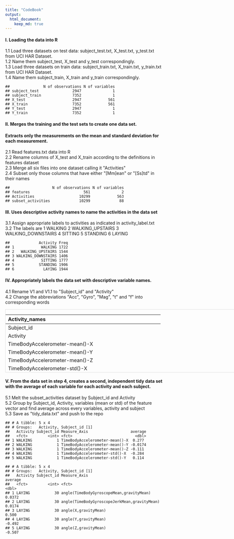 ```yaml
---
title: "CodeBook"
output: 
  html_document:
    keep_md: true
---
```




#### I. Loading the data into R

1.1 Load three datasets on test data: subject_test.txt, X_test.txt, y_test.txt 
    from UCI HAR Dataset.        
1.2 Name them subject_test, X_test and y_test correspondingly.         
1.3 Load three datasets on train data: subject_train.txt, X_train.txt, y_train.txt
    from UCI HAR Dataset.        
1.4 Name them subject_train, X_train and y_train correspondingly.        


```
##               N of observations N of variables
## subject_test               2947              1
## subject_train              7352              1
## X_test                     2947            561
## X_train                    7352            561
## Y_test                     2947              1
## Y_train                    7352              1
```

#### II. Merges the training and the test sets to create one data set.
#### Extracts only the measurements on the mean and standard deviation for each measurement.

2.1 Read features.txt data into R        
2.2 Rename columns of X_test and X_train according to the definitions in features dataset        
2.3 Merge all six files into one dataset calling it "Activities"       
2.4 Subset only those columns that have either "[Mm]ean" or "[Ss]td" in their names       


```
##                   N of observations N of variables
## features                        561              2
## Activities                    10299            563
## subset_activities             10299             88
```


#### III. Uses descriptive activity names to name the activities in the data set

3.1 Assign appropriate labels to activities as indicated in activity_label.txt     
3.2 The labels are 
      1 WALKING
      2 WALKING_UPSTAIRS
      3 WALKING_DOWNSTAIRS
      4 SITTING
      5 STANDING
      6 LAYING


```
##             Activity Freq
## 1            WALKING 1722
## 2   WALKING_UPSTAIRS 1544
## 3 WALKING_DOWNSTAIRS 1406
## 4            SITTING 1777
## 5           STANDING 1906
## 6             LAYING 1944
```

#### IV. Appropriately labels the data set with descriptive variable names.

4.1 Rename V1 and V1.1 to "Subject_id" and "Activity"     
4.2 Change the abbreviations "Acc", "Gyro", "Mag", "t" and "f" into corresponding words      

<div style="border: 1px solid #ddd; padding: 0px; overflow-y: scroll; height:200px; overflow-x: scroll; width:900px; "><table class="table" style="margin-left: auto; margin-right: auto;">
 <thead>
  <tr>
   <th style="text-align:left;position: sticky; top:0; background-color: #FFFFFF;"> Activity_names </th>
  </tr>
 </thead>
<tbody>
  <tr>
   <td style="text-align:left;"> Subject_id </td>
  </tr>
  <tr>
   <td style="text-align:left;"> Activity </td>
  </tr>
  <tr>
   <td style="text-align:left;"> TimeBodyAccelerometer-mean()-X </td>
  </tr>
  <tr>
   <td style="text-align:left;"> TimeBodyAccelerometer-mean()-Y </td>
  </tr>
  <tr>
   <td style="text-align:left;"> TimeBodyAccelerometer-mean()-Z </td>
  </tr>
  <tr>
   <td style="text-align:left;"> TimeBodyAccelerometer-std()-X </td>
  </tr>
  <tr>
   <td style="text-align:left;"> TimeBodyAccelerometer-std()-Y </td>
  </tr>
  <tr>
   <td style="text-align:left;"> TimeBodyAccelerometer-std()-Z </td>
  </tr>
  <tr>
   <td style="text-align:left;"> TimeGravityAccelerometer-mean()-X </td>
  </tr>
  <tr>
   <td style="text-align:left;"> TimeGravityAccelerometer-mean()-Y </td>
  </tr>
  <tr>
   <td style="text-align:left;"> TimeGravityAccelerometer-mean()-Z </td>
  </tr>
  <tr>
   <td style="text-align:left;"> TimeGravityAccelerometer-std()-X </td>
  </tr>
  <tr>
   <td style="text-align:left;"> TimeGravityAccelerometer-std()-Y </td>
  </tr>
  <tr>
   <td style="text-align:left;"> TimeGravityAccelerometer-std()-Z </td>
  </tr>
  <tr>
   <td style="text-align:left;"> TimeBodyAccelerometerJerk-mean()-X </td>
  </tr>
  <tr>
   <td style="text-align:left;"> TimeBodyAccelerometerJerk-mean()-Y </td>
  </tr>
  <tr>
   <td style="text-align:left;"> TimeBodyAccelerometerJerk-mean()-Z </td>
  </tr>
  <tr>
   <td style="text-align:left;"> TimeBodyAccelerometerJerk-std()-X </td>
  </tr>
  <tr>
   <td style="text-align:left;"> TimeBodyAccelerometerJerk-std()-Y </td>
  </tr>
  <tr>
   <td style="text-align:left;"> TimeBodyAccelerometerJerk-std()-Z </td>
  </tr>
  <tr>
   <td style="text-align:left;"> TimeBodyGyroscope-mean()-X </td>
  </tr>
  <tr>
   <td style="text-align:left;"> TimeBodyGyroscope-mean()-Y </td>
  </tr>
  <tr>
   <td style="text-align:left;"> TimeBodyGyroscope-mean()-Z </td>
  </tr>
  <tr>
   <td style="text-align:left;"> TimeBodyGyroscope-std()-X </td>
  </tr>
  <tr>
   <td style="text-align:left;"> TimeBodyGyroscope-std()-Y </td>
  </tr>
  <tr>
   <td style="text-align:left;"> TimeBodyGyroscope-std()-Z </td>
  </tr>
  <tr>
   <td style="text-align:left;"> TimeBodyGyroscopeJerk-mean()-X </td>
  </tr>
  <tr>
   <td style="text-align:left;"> TimeBodyGyroscopeJerk-mean()-Y </td>
  </tr>
  <tr>
   <td style="text-align:left;"> TimeBodyGyroscopeJerk-mean()-Z </td>
  </tr>
  <tr>
   <td style="text-align:left;"> TimeBodyGyroscopeJerk-std()-X </td>
  </tr>
  <tr>
   <td style="text-align:left;"> TimeBodyGyroscopeJerk-std()-Y </td>
  </tr>
  <tr>
   <td style="text-align:left;"> TimeBodyGyroscopeJerk-std()-Z </td>
  </tr>
  <tr>
   <td style="text-align:left;"> TimeBodyAccelerometerMagnitude-mean() </td>
  </tr>
  <tr>
   <td style="text-align:left;"> TimeBodyAccelerometerMagnitude-std() </td>
  </tr>
  <tr>
   <td style="text-align:left;"> TimeGravityAccelerometerMagnitude-mean() </td>
  </tr>
  <tr>
   <td style="text-align:left;"> TimeGravityAccelerometerMagnitude-std() </td>
  </tr>
  <tr>
   <td style="text-align:left;"> TimeBodyAccelerometerJerkMagnitude-mean() </td>
  </tr>
  <tr>
   <td style="text-align:left;"> TimeBodyAccelerometerJerkMagnitude-std() </td>
  </tr>
  <tr>
   <td style="text-align:left;"> TimeBodyGyroscopeMagnitude-mean() </td>
  </tr>
  <tr>
   <td style="text-align:left;"> TimeBodyGyroscopeMagnitude-std() </td>
  </tr>
  <tr>
   <td style="text-align:left;"> TimeBodyGyroscopeJerkMagnitude-mean() </td>
  </tr>
  <tr>
   <td style="text-align:left;"> TimeBodyGyroscopeJerkMagnitude-std() </td>
  </tr>
  <tr>
   <td style="text-align:left;"> FrequencyBodyAccelerometer-mean()-X </td>
  </tr>
  <tr>
   <td style="text-align:left;"> FrequencyBodyAccelerometer-mean()-Y </td>
  </tr>
  <tr>
   <td style="text-align:left;"> FrequencyBodyAccelerometer-mean()-Z </td>
  </tr>
  <tr>
   <td style="text-align:left;"> FrequencyBodyAccelerometer-std()-X </td>
  </tr>
  <tr>
   <td style="text-align:left;"> FrequencyBodyAccelerometer-std()-Y </td>
  </tr>
  <tr>
   <td style="text-align:left;"> FrequencyBodyAccelerometer-std()-Z </td>
  </tr>
  <tr>
   <td style="text-align:left;"> FrequencyBodyAccelerometer-meanFreq()-X </td>
  </tr>
  <tr>
   <td style="text-align:left;"> FrequencyBodyAccelerometer-meanFreq()-Y </td>
  </tr>
  <tr>
   <td style="text-align:left;"> FrequencyBodyAccelerometer-meanFreq()-Z </td>
  </tr>
  <tr>
   <td style="text-align:left;"> FrequencyBodyAccelerometerJerk-mean()-X </td>
  </tr>
  <tr>
   <td style="text-align:left;"> FrequencyBodyAccelerometerJerk-mean()-Y </td>
  </tr>
  <tr>
   <td style="text-align:left;"> FrequencyBodyAccelerometerJerk-mean()-Z </td>
  </tr>
  <tr>
   <td style="text-align:left;"> FrequencyBodyAccelerometerJerk-std()-X </td>
  </tr>
  <tr>
   <td style="text-align:left;"> FrequencyBodyAccelerometerJerk-std()-Y </td>
  </tr>
  <tr>
   <td style="text-align:left;"> FrequencyBodyAccelerometerJerk-std()-Z </td>
  </tr>
  <tr>
   <td style="text-align:left;"> FrequencyBodyAccelerometerJerk-meanFreq()-X </td>
  </tr>
  <tr>
   <td style="text-align:left;"> FrequencyBodyAccelerometerJerk-meanFreq()-Y </td>
  </tr>
  <tr>
   <td style="text-align:left;"> FrequencyBodyAccelerometerJerk-meanFreq()-Z </td>
  </tr>
  <tr>
   <td style="text-align:left;"> FrequencyBodyGyroscope-mean()-X </td>
  </tr>
  <tr>
   <td style="text-align:left;"> FrequencyBodyGyroscope-mean()-Y </td>
  </tr>
  <tr>
   <td style="text-align:left;"> FrequencyBodyGyroscope-mean()-Z </td>
  </tr>
  <tr>
   <td style="text-align:left;"> FrequencyBodyGyroscope-std()-X </td>
  </tr>
  <tr>
   <td style="text-align:left;"> FrequencyBodyGyroscope-std()-Y </td>
  </tr>
  <tr>
   <td style="text-align:left;"> FrequencyBodyGyroscope-std()-Z </td>
  </tr>
  <tr>
   <td style="text-align:left;"> FrequencyBodyGyroscope-meanFreq()-X </td>
  </tr>
  <tr>
   <td style="text-align:left;"> FrequencyBodyGyroscope-meanFreq()-Y </td>
  </tr>
  <tr>
   <td style="text-align:left;"> FrequencyBodyGyroscope-meanFreq()-Z </td>
  </tr>
  <tr>
   <td style="text-align:left;"> FrequencyBodyAccelerometerMagnitude-mean() </td>
  </tr>
  <tr>
   <td style="text-align:left;"> FrequencyBodyAccelerometerMagnitude-std() </td>
  </tr>
  <tr>
   <td style="text-align:left;"> FrequencyBodyAccelerometerMagnitude-meanFreq() </td>
  </tr>
  <tr>
   <td style="text-align:left;"> FrequencyBodyBodyAccelerometerJerkMagnitude-mean() </td>
  </tr>
  <tr>
   <td style="text-align:left;"> FrequencyBodyBodyAccelerometerJerkMagnitude-std() </td>
  </tr>
  <tr>
   <td style="text-align:left;"> FrequencyBodyBodyAccelerometerJerkMagnitude-meanFreq() </td>
  </tr>
  <tr>
   <td style="text-align:left;"> FrequencyBodyBodyGyroscopeMagnitude-mean() </td>
  </tr>
  <tr>
   <td style="text-align:left;"> FrequencyBodyBodyGyroscopeMagnitude-std() </td>
  </tr>
  <tr>
   <td style="text-align:left;"> FrequencyBodyBodyGyroscopeMagnitude-meanFreq() </td>
  </tr>
  <tr>
   <td style="text-align:left;"> FrequencyBodyBodyGyroscopeJerkMagnitude-mean() </td>
  </tr>
  <tr>
   <td style="text-align:left;"> FrequencyBodyBodyGyroscopeJerkMagnitude-std() </td>
  </tr>
  <tr>
   <td style="text-align:left;"> FrequencyBodyBodyGyroscopeJerkMagnitude-meanFreq() </td>
  </tr>
  <tr>
   <td style="text-align:left;"> angle(TimeBodyAccelerometerMean,gravity) </td>
  </tr>
  <tr>
   <td style="text-align:left;"> angle(TimeBodyAccelerometerJerkMean),gravityMean) </td>
  </tr>
  <tr>
   <td style="text-align:left;"> angle(TimeBodyGyroscopeMean,gravityMean) </td>
  </tr>
  <tr>
   <td style="text-align:left;"> angle(TimeBodyGyroscopeJerkMean,gravityMean) </td>
  </tr>
  <tr>
   <td style="text-align:left;"> angle(X,gravityMean) </td>
  </tr>
  <tr>
   <td style="text-align:left;"> angle(Y,gravityMean) </td>
  </tr>
  <tr>
   <td style="text-align:left;"> angle(Z,gravityMean) </td>
  </tr>
</tbody>
</table></div>

#### V. From the data set in step 4, creates a second, independent tidy data set with the average of each variable for each activity and each subject.

5.1 Melt the subset_activities dataset by Subject_id and Activity      
5.2 Group by Subject_id, Activity, variables (mean or std) of the feature vector and find average across every variables, activity and subject       
5.3 Save as "tidy_data.txt" and push to the repo 

```
## # A tibble: 5 x 4
## # Groups:   Activity, Subject_id [1]
##   Activity Subject_id Measure_Axis                   average
##   <fct>         <int> <fct>                            <dbl>
## 1 WALKING           1 TimeBodyAccelerometer-mean()-X  0.277 
## 2 WALKING           1 TimeBodyAccelerometer-mean()-Y -0.0174
## 3 WALKING           1 TimeBodyAccelerometer-mean()-Z -0.111 
## 4 WALKING           1 TimeBodyAccelerometer-std()-X  -0.284 
## 5 WALKING           1 TimeBodyAccelerometer-std()-Y   0.114
```

```
## # A tibble: 5 x 4
## # Groups:   Activity, Subject_id [1]
##   Activity Subject_id Measure_Axis                                 average
##   <fct>         <int> <fct>                                          <dbl>
## 1 LAYING           30 angle(TimeBodyGyroscopeMean,gravityMean)      0.0372
## 2 LAYING           30 angle(TimeBodyGyroscopeJerkMean,gravityMean)  0.0174
## 3 LAYING           30 angle(X,gravityMean)                          0.500 
## 4 LAYING           30 angle(Y,gravityMean)                         -0.492 
## 5 LAYING           30 angle(Z,gravityMean)                         -0.507
```















